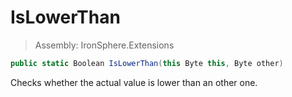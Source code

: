 ﻿

# IsLowerThan

> Assembly: IronSphere.Extensions

```csharp
public static Boolean IsLowerThan(this Byte this, Byte other)
```

Checks whether the actual value is lower than an other one.

 